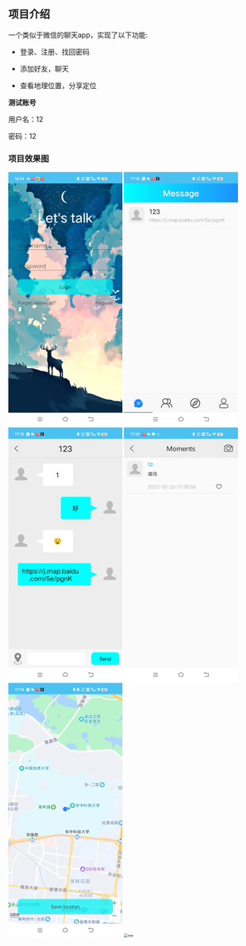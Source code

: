 ## 项目介绍

一个类似于微信的聊天app，实现了以下功能:

* 登录、注册、找回密码

* 添加好友，聊天

* 查看地理位置，分享定位

**测试账号**

用户名：12

密码：12

### 项目效果图

<img src="pictures/登录.jpg" alt="login" style="zoom: 50%;" />

<img src="pictures/主界面.jpg" alt="contacts" style="zoom:50%;" />

<img src="pictures/聊天.jpg" alt="chat" style="zoom:50%;" />

<img src="pictures/朋友圈.jpg" alt="moment" style="zoom:50%;" />

<img src="pictures/地图.jpg" alt="map" style="zoom:50%;" />

<img src="pictures/我的.png" alt="me" style="zoom:50%;" />

